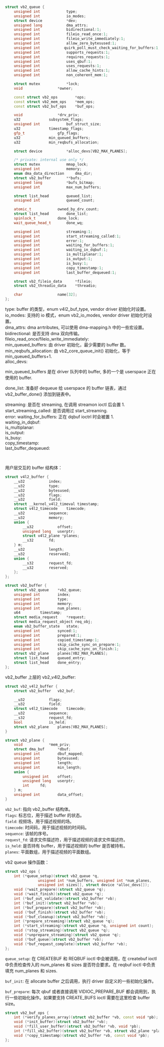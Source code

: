 ```c++
struct vb2_queue {
	unsigned int			type;
	unsigned int			io_modes;
	struct device			*dev;
	unsigned long			dma_attrs;
	unsigned int			bidirectional:1;
	unsigned int			fileio_read_once:1;
	unsigned int			fileio_write_immediately:1;
	unsigned int			allow_zero_bytesused:1;
	unsigned int		   quirk_poll_must_check_waiting_for_buffers:1;
	unsigned int			supports_requests:1;
	unsigned int			requires_requests:1;
	unsigned int			uses_qbuf:1;
	unsigned int			uses_requests:1;
	unsigned int			allow_cache_hints:1;
	unsigned int			non_coherent_mem:1;

	struct mutex			*lock;
	void				*owner;

	const struct vb2_ops		*ops;
	const struct vb2_mem_ops	*mem_ops;
	const struct vb2_buf_ops	*buf_ops;

	void				*drv_priv;
	u32				subsystem_flags;
	unsigned int			buf_struct_size;
	u32				timestamp_flags;
	gfp_t				gfp_flags;
	u32				min_queued_buffers;
	u32				min_reqbufs_allocation;

	struct device			*alloc_devs[VB2_MAX_PLANES];

	/* private: internal use only */
	struct mutex			mmap_lock;
	unsigned int			memory;
	enum dma_data_direction		dma_dir;
	struct vb2_buffer		**bufs;
	unsigned long			*bufs_bitmap;
	unsigned int			max_num_buffers;

	struct list_head		queued_list;
	unsigned int			queued_count;

	atomic_t			owned_by_drv_count;
	struct list_head		done_list;
	spinlock_t			done_lock;
	wait_queue_head_t		done_wq;

	unsigned int			streaming:1;
	unsigned int			start_streaming_called:1;
	unsigned int			error:1;
	unsigned int			waiting_for_buffers:1;
	unsigned int			waiting_in_dqbuf:1;
	unsigned int			is_multiplanar:1;
	unsigned int			is_output:1;
	unsigned int			is_busy:1;
	unsigned int			copy_timestamp:1;
	unsigned int			last_buffer_dequeued:1;

	struct vb2_fileio_data		*fileio;
	struct vb2_threadio_data	*threadio;

	char				name[32];
};
```

type: buffer 的类型，enum v4l2_buf_type, vendor driver 初始化时设置。  
io_modes: 支持的 io 模式，enum vb2_io_modes, vendor driver 初始化时设置。  
dma_attrs: dma arrtributes, 可以使用 dma-mapping.h 中的一些宏设置。  
bidirectional: 是否支持 dma 双向传输。  
fileio_read_once/fileio_write_immediately:  
min_queued_buffers: 由 driver 初始化，最少需要的 buffer 数。  
min_reqbufs_allocation: 由 vb2_core_queue_init() 初始化，等于 min_queued_buffers+1.  
alloc_devs:

min_queued_buffers 是在 driver 队列中的 buffer, 多的一个是 userspace 正在使用的 buffer.  

done_list: 准备好 dequeue 给 userspace 的 buffer 链表，通过 vb2_buffer_done() 添加到链表中。  

streaming: 是否在 streaming, 在调用 streamon ioctl 后会置 1.  
start_streaming_called: 是否调用过 start_streaming.  
error:
waiting_for_buffers: 正在 dqbuf ioctrl 时会被置 1.  
waiting_in_dqbuf:  
is_multiplanar:  
is_output:  
is_busy:  
copy_timestamp:  
last_buffer_dequeued:  

</br>

用户层交互的 buffer 结构体：

```c++
struct v4l2_buffer {
	__u32			index;
	__u32			type;
	__u32			bytesused;
	__u32			flags;
	__u32			field;
	struct __kernel_v4l2_timeval timestamp;
	struct v4l2_timecode	timecode;
	__u32			sequence;
	__u32			memory;
	union {
		__u32           offset;
		unsigned long   userptr;
		struct v4l2_plane *planes;
		__s32		fd;
	} m;
	__u32			length;
	__u32			reserved2;
	union {
		__s32		request_fd;
		__u32		reserved;
	};
};
```

```c++
struct vb2_buffer {
	struct vb2_queue	*vb2_queue;
	unsigned int		index;
	unsigned int		type;
	unsigned int		memory;
	unsigned int		num_planes;
	u64			timestamp;
	struct media_request	*request;
	struct media_request_object	req_obj;
	enum vb2_buffer_state	state;
	unsigned int		synced:1;
	unsigned int		prepared:1;
	unsigned int		copied_timestamp:1;
	unsigned int		skip_cache_sync_on_prepare:1;
	unsigned int		skip_cache_sync_on_finish:1;
	struct vb2_plane	planes[VB2_MAX_PLANES];
	struct list_head	queued_entry;
	struct list_head	done_entry;
};
```

vb2_buffer 上层的 vb2_v4l2_buffer:

```c++
struct vb2_v4l2_buffer {
	struct vb2_buffer	vb2_buf;

	__u32			flags;
	__u32			field;
	struct v4l2_timecode	timecode;
	__u32			sequence;
	__s32			request_fd;
	bool			is_held;
	struct vb2_plane	planes[VB2_MAX_PLANES];
}
```

```c++
struct vb2_plane {
	void			*mem_priv;
	struct dma_buf		*dbuf;
	unsigned int		dbuf_mapped;
	unsigned int		bytesused;
	unsigned int		length;
	unsigned int		min_length;
	union {
		unsigned int	offset;
		unsigned long	userptr;
		int		fd;
	} m;
	unsigned int		data_offset;
}
```

`vb2_buf`: 指向 vb2_buffer 结构体。  
`flags`: 标志位，用于描述 buffer 的状态。  
`field`: 视频场，用于描述视频的场。  
`timecode`: 时间码，用于描述视频的时间码。  
`sequence`: 该帧的序号。  
`request_fd`: 请求文件描述符，用于描述视频的请求文件描述符。  
`is_held`: 是否持有 buffer，用于描述视频的 buffer 是否被持有。  
`planes`: 平面数组，用于描述视频的平面数组。  

vb2 queue 操作函数：

```c++
struct vb2_ops {
	int (*queue_setup)(struct vb2_queue *q,
			   unsigned int *num_buffers, unsigned int *num_planes,
			   unsigned int sizes[], struct device *alloc_devs[]);
	void (*wait_prepare)(struct vb2_queue *q);
	void (*wait_finish)(struct vb2_queue *q);
	int (*buf_out_validate)(struct vb2_buffer *vb);
	int (*buf_init)(struct vb2_buffer *vb);
	int (*buf_prepare)(struct vb2_buffer *vb);
	void (*buf_finish)(struct vb2_buffer *vb);
	void (*buf_cleanup)(struct vb2_buffer *vb);
	int (*prepare_streaming)(struct vb2_queue *q);
	int (*start_streaming)(struct vb2_queue *q, unsigned int count);
	void (*stop_streaming)(struct vb2_queue *q);
	void (*unprepare_streaming)(struct vb2_queue *q);
	void (*buf_queue)(struct vb2_buffer *vb);
	void (*buf_request_complete)(struct vb2_buffer *vb);
};
```

`queue_setup`: 在 CREATEBUF 和 REQBUF ioctl 中会被调用，在 createbuf ioctl 中负责检查传入的 num_planes 和 sizes 是否符合要求。在 reqbuf ioctl 中负责填充 num_planes 和 sizes.

`buf_init`: 在 allocate buffer 之后调用，执行 driver 自定义的一些初始化操作。

`buf_prepare`: 每次 qbuf 或者直接调用 VIDIOC_PREPARE_BUF 都会调用到，执行一些初始化操作。如果要支持 CREATE_BUFS ioctl 需要在这里检查 buffer size。

```c++
struct vb2_buf_ops {
	int (*verify_planes_array)(struct vb2_buffer *vb, const void *pb);
	void (*init_buffer)(struct vb2_buffer *vb);
	void (*fill_user_buffer)(struct vb2_buffer *vb, void *pb);
	int (*fill_vb2_buffer)(struct vb2_buffer *vb, struct vb2_plane *planes);
	void (*copy_timestamp)(struct vb2_buffer *vb, const void *pb);
};
```
